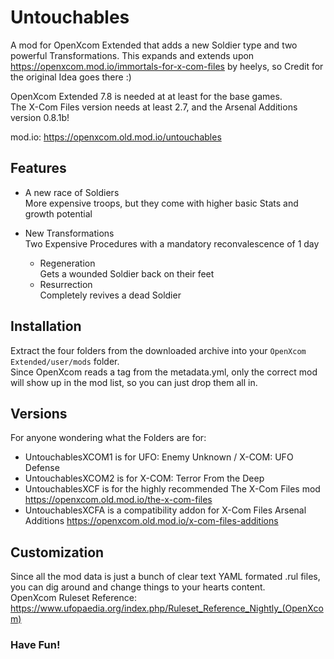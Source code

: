 # Untouchables
A mod for OpenXcom Extended that adds a new Soldier type and two powerful Transformations. This expands and extends upon https://openxcom.mod.io/immortals-for-x-com-files by heelys, so Credit for the original Idea goes there :)

OpenXcom Extended 7.8 is needed at at least for the base games.  
The X-Com Files version needs at least 2.7, and the Arsenal Additions version 0.8.1b!

mod.io: https://openxcom.old.mod.io/untouchables

## Features
  - A new race of Soldiers  
    More expensive troops, but they come with higher basic Stats and growth potential
	
  - New Transformations  
    Two Expensive Procedures with a mandatory reconvalescence of 1 day
	- Regeneration  
	Gets a wounded Soldier back on their feet
	- Resurrection  
	Completely revives a dead Soldier

## Installation
Extract the four folders from the downloaded archive into your `OpenXcom Extended/user/mods` folder.  
Since OpenXcom reads a tag from the metadata.yml, only the correct mod will show up in the mod list, so you can just drop them all in.

## Versions
For anyone wondering what the Folders are for:
   - UntouchablesXCOM1 is for UFO: Enemy Unknown / X-COM: UFO Defense
   - UntouchablesXCOM2 is for X-COM: Terror From the Deep
   - UntouchablesXCF is for the highly recommended The X-Com Files mod https://openxcom.old.mod.io/the-x-com-files
   - UntouchablesXCFA is a compatibility addon for X-Com Files Arsenal Additions https://openxcom.old.mod.io/x-com-files-additions

## Customization
Since all the mod data is just a bunch of clear text YAML formated .rul files, you can dig around and change things to your hearts content.  
OpenXcom Ruleset Reference: https://www.ufopaedia.org/index.php/Ruleset_Reference_Nightly_(OpenXcom)


### Have Fun!
